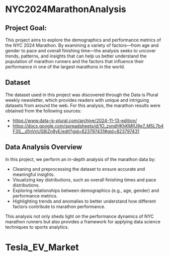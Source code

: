 # NYC2024MarathonAnalysis

## Project Goal:
This project aims to explore the demographics and performance metrics of the NYC 2024 Marathon. By examining a variety of factors—from age and gender to pace and overall finishing time—the analysis seeks to uncover trends, patterns, and insights that can help us better understand the population of marathon runners and the factors that influence their performance in one of the largest marathons in the world.

## Dataset
The dataset used in this project was discovered through the Data is Plural weekly newsletter, which provides readers with unique and intriguing datasets from around the web. For this analysis, the marathon results were obtained from the following sources:
  * https://www.data-is-plural.com/archive/2024-11-13-edition/
  * https://docs.google.com/spreadsheets/d/1O_zxndHKhKMIfJ9e7_M5L7b4F3S__d1nVnUS8iZn8yE/edit?gid=823797431#gid=823797431

## Data Analysis Overview
In this project, we perform an in-depth analysis of the marathon data by:
  - Cleaning and preprocessing the dataset to ensure accurate and meaningful insights.
  - Visualizing key distributions, such as overall finishing times and pace distributions.
  - Exploring relationships between demographics (e.g., age, gender) and performance metrics.
  - Highlighting trends and anomalies to better understand how different factors contribute to marathon performance.

This analysis not only sheds light on the performance dynamics of NYC marathon runners but also provides a framework for applying data science techniques to sports analytics.


# Tesla_EV_Market
